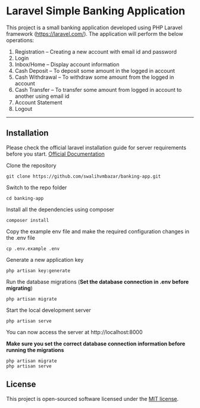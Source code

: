 # Laravel Simple Banking Application


This project is a small banking application developed  using PHP Laravel framework 
(https://laravel.com/). The application will perform the below 
operations:
1. Registration – Creating a new account with email id and 
password
2. Login
3. Inbox/Home – Display account information
4. Cash Deposit – To deposit some amount in the logged in 
account
5. Cash Withdrawal – To withdraw some amount from the logged in 
account
6. Cash Transfer – To transfer some amount from logged in account 
to another using email id
7. Account Statement
8. Logout

----------


## Installation

Please check the official laravel installation guide for server requirements before you start. [Official Documentation](https://laravel.com/docs/9.x/installation#installation)


Clone the repository

    git clone https://github.com/swalihvmbazar/banking-app.git

Switch to the repo folder

    cd banking-app

Install all the dependencies using composer

    composer install

Copy the example env file and make the required configuration changes in the .env file

    cp .env.example .env

Generate a new application key

    php artisan key:generate


Run the database migrations (**Set the database connection in .env before migrating**)

    php artisan migrate

Start the local development server

    php artisan serve

You can now access the server at http://localhost:8000


**Make sure you set the correct database connection information before running the migrations** 

    php artisan migrate
    php artisan serve


## License

This project is open-sourced software licensed under the [MIT license](https://opensource.org/licenses/MIT).
